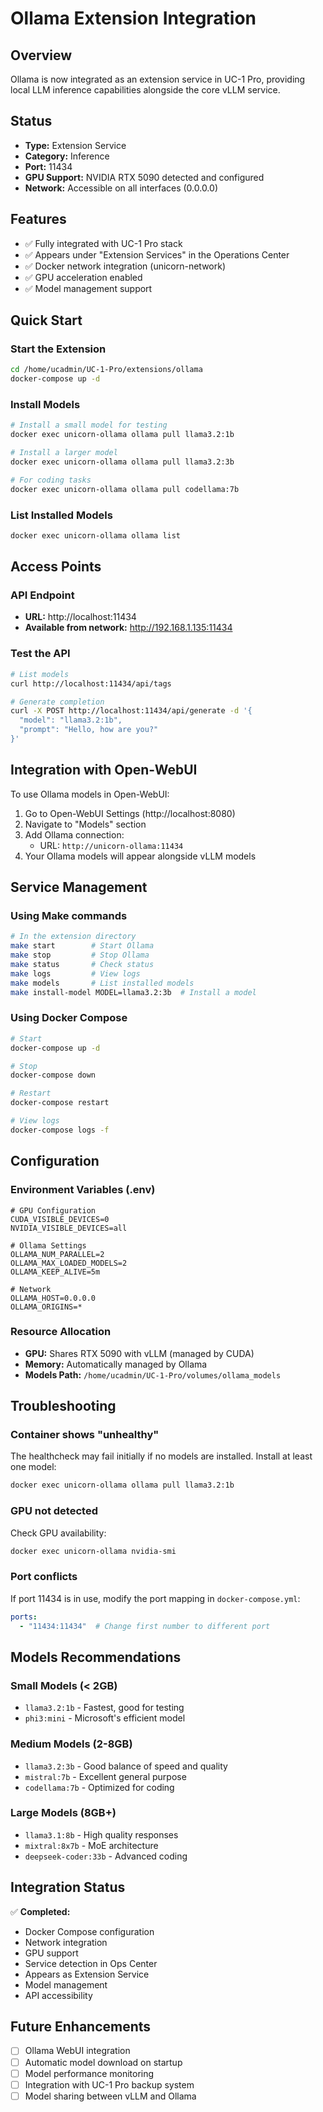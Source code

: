 # Ollama Extension Integration

## Overview
Ollama is now integrated as an extension service in UC-1 Pro, providing local LLM inference capabilities alongside the core vLLM service.

## Status
- **Type:** Extension Service
- **Category:** Inference
- **Port:** 11434
- **GPU Support:** NVIDIA RTX 5090 detected and configured
- **Network:** Accessible on all interfaces (0.0.0.0)

## Features
- ✅ Fully integrated with UC-1 Pro stack
- ✅ Appears under "Extension Services" in the Operations Center
- ✅ Docker network integration (unicorn-network)
- ✅ GPU acceleration enabled
- ✅ Model management support

## Quick Start

### Start the Extension
```bash
cd /home/ucadmin/UC-1-Pro/extensions/ollama
docker-compose up -d
```

### Install Models
```bash
# Install a small model for testing
docker exec unicorn-ollama ollama pull llama3.2:1b

# Install a larger model
docker exec unicorn-ollama ollama pull llama3.2:3b

# For coding tasks
docker exec unicorn-ollama ollama pull codellama:7b
```

### List Installed Models
```bash
docker exec unicorn-ollama ollama list
```

## Access Points

### API Endpoint
- **URL:** http://localhost:11434
- **Available from network:** http://192.168.1.135:11434

### Test the API
```bash
# List models
curl http://localhost:11434/api/tags

# Generate completion
curl -X POST http://localhost:11434/api/generate -d '{
  "model": "llama3.2:1b",
  "prompt": "Hello, how are you?"
}'
```

## Integration with Open-WebUI

To use Ollama models in Open-WebUI:

1. Go to Open-WebUI Settings (http://localhost:8080)
2. Navigate to "Models" section
3. Add Ollama connection:
   - URL: `http://unicorn-ollama:11434`
4. Your Ollama models will appear alongside vLLM models

## Service Management

### Using Make commands
```bash
# In the extension directory
make start        # Start Ollama
make stop         # Stop Ollama
make status       # Check status
make logs         # View logs
make models       # List installed models
make install-model MODEL=llama3.2:3b  # Install a model
```

### Using Docker Compose
```bash
# Start
docker-compose up -d

# Stop
docker-compose down

# Restart
docker-compose restart

# View logs
docker-compose logs -f
```

## Configuration

### Environment Variables (.env)
```env
# GPU Configuration
CUDA_VISIBLE_DEVICES=0
NVIDIA_VISIBLE_DEVICES=all

# Ollama Settings
OLLAMA_NUM_PARALLEL=2
OLLAMA_MAX_LOADED_MODELS=2
OLLAMA_KEEP_ALIVE=5m

# Network
OLLAMA_HOST=0.0.0.0
OLLAMA_ORIGINS=*
```

### Resource Allocation
- **GPU:** Shares RTX 5090 with vLLM (managed by CUDA)
- **Memory:** Automatically managed by Ollama
- **Models Path:** `/home/ucadmin/UC-1-Pro/volumes/ollama_models`

## Troubleshooting

### Container shows "unhealthy"
The healthcheck may fail initially if no models are installed. Install at least one model:
```bash
docker exec unicorn-ollama ollama pull llama3.2:1b
```

### GPU not detected
Check GPU availability:
```bash
docker exec unicorn-ollama nvidia-smi
```

### Port conflicts
If port 11434 is in use, modify the port mapping in `docker-compose.yml`:
```yaml
ports:
  - "11434:11434"  # Change first number to different port
```

## Models Recommendations

### Small Models (< 2GB)
- `llama3.2:1b` - Fastest, good for testing
- `phi3:mini` - Microsoft's efficient model

### Medium Models (2-8GB)
- `llama3.2:3b` - Good balance of speed and quality
- `mistral:7b` - Excellent general purpose
- `codellama:7b` - Optimized for coding

### Large Models (8GB+)
- `llama3.1:8b` - High quality responses
- `mixtral:8x7b` - MoE architecture
- `deepseek-coder:33b` - Advanced coding

## Integration Status

✅ **Completed:**
- Docker Compose configuration
- Network integration
- GPU support
- Service detection in Ops Center
- Appears as Extension Service
- Model management
- API accessibility

## Future Enhancements

- [ ] Ollama WebUI integration
- [ ] Automatic model download on startup
- [ ] Model performance monitoring
- [ ] Integration with UC-1 Pro backup system
- [ ] Model sharing between vLLM and Ollama